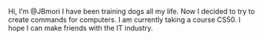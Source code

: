 Hi, I’m @JBmori
I have been training dogs all my life. 
Now I decided to try to create commands for computers. 
I am currently taking a course CS50.
I hope I can make friends with the IT industry.
